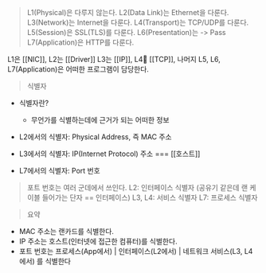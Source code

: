 > L1(Physical)은 다루지 않는다.
> L2(Data Link)는 Ethernet을 다룬다.
> L3(Network)는 Internet을 다룬다.
> L4(Transport)는 TCP/UDP를 다룬다.
> L5(Session)은 SSL(TLS)를 다룬다.
> L6(Presentation)는 -> Pass
> L7(Application)은 HTTP를 다룬다.

L1은 [[NIC]], L2는 [[Driver]] L3는 [[IP]], L4 [[TCP]], 나머지 L5, L6, L7(Application)은 어떠한 프로그램이 담당한다.

> 식별자

- 식별자란?
	- 무언가를 식별하는데에 근거가 되는 어떠한 정보

- L2에서의 식별자: Physical Address, 즉 MAC 주소
- L3에서의 식별자: IP(Internet Protocol) 주소 === [[호스트]]
- L7에서의 식별자: Port 번호

> 포트 번호는 여러 군데에서 쓰인다.
> L2: 인터페이스 식별자 (공유기 같은데 랜 케이블 들어가는 단자 == 인터페이스)
> L3, L4: 서비스 식별자
> L7: 프로세스 식별자
> 

> 요약

- MAC 주소는 랜카드를 식별한다.
- IP 주소는 호스트(인터넷에 접근한 컴퓨터)를 식별한다.
- 포트 번호는 프로세스(App에서) | 인터페이스(L2에서) | 네트워크 서비스(L3, L4에서) 를 식별한다